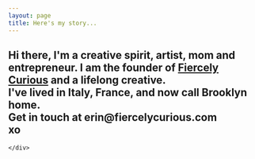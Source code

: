```yaml
---
layout: page
title: Here's my story...
---
```


<div class="aboutcontent">

<h2>Hi there, I'm a creative spirit, artist, mom and entrepreneur.  I am the founder of <a href="http://www.fiercelycurious.com">Fiercely Curious</a> and a lifelong creative.
<br>
I've lived in Italy, France, and now call Brooklyn home.
<br>
Get in touch at erin@fiercelycurious.com
<br>
xo </h2>

    </div>